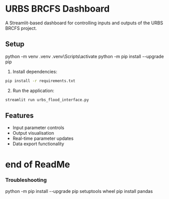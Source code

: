 # URBS BRCFS Dashboard

A Streamlit-based dashboard for controlling inputs and outputs of the URBS BRCFS project.

## Setup
python -m venv .venv
.venv\Scripts\activate
python -m pip install --upgrade pip     

1. Install dependencies:
```bash
pip install -r requirements.txt
```

2. Run the application:
```bash
streamlit run urbs_flood_interface.py 

```

## Features
- Input parameter controls
- Output visualisation
- Real-time parameter updates
- Data export functionality

# end of ReadMe
### Troubleshooting
python -m pip install --upgrade pip setuptools wheel
pip install pandas
